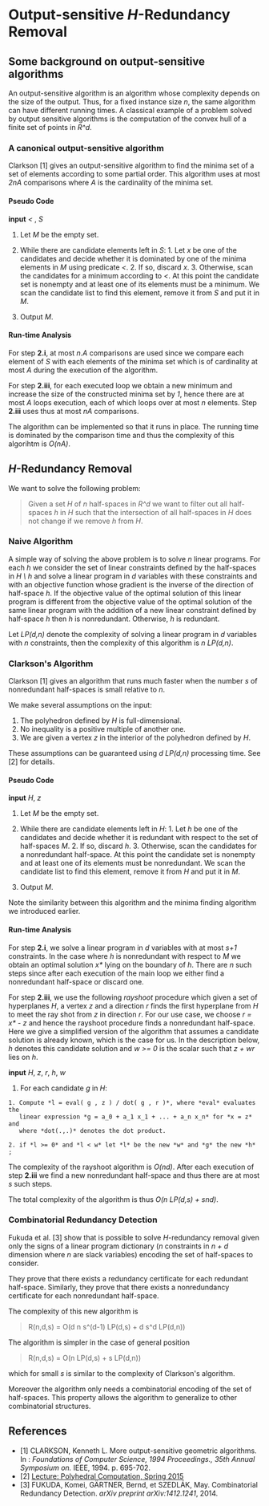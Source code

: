 # Output-sensitive *H*-Redundancy Removal

## Some background on output-sensitive algorithms

An output-sensitive algorithm is an algorithm whose complexity depends on the
size of the output. Thus, for a fixed instance size *n*, the same algorithm can
have different running times. A classical example of a problem solved by output
sensitive algorithms is the computation of the convex hull of a finite
set of points in *R^d*.

### A canonical output-sensitive algorithm

Clarkson [1] gives an output-sensitive algorithm to find the minima
set of a set of elements according to some partial order.
This algorithm uses at most *2nA* comparisons where *A* is the cardinality of
the minima set.


#### Pseudo Code

**input** *<* , *S*

  1. Let *M* be the empty set.
  2. While there are candidate elements left in *S*:
    1. Let *x* be one of the candidates and decide whether it
       is dominated by one of the minima elements in *M* using predicate *<*.
    2. If so, discard *x*.
    3. Otherwise, scan the candidates for a minimum according to *<*. At this point the
       candidate set is nonempty and at least one of its elements must be a
       minimum. We scan the candidate list to find this element, remove it from *S*
       and put it in *M*.

  3. Output *M*.

#### Run-time Analysis

For step **2.i**, at most *n.A* comparisons are used since we compare each element
of *S* with each elements of the minima set which is of cardinality at most *A*
during the execution of the algorithm.

For step **2.iii**, for each executed loop we
obtain a new minimum and increase the size of the constructed minima set by
*1*, hence there are at most *A* loops execution, each of which loops over at
most *n* elements. Step **2.iii** uses thus at most *nA* comparisons.

The algorithm can be implemented so that it runs in place. The running time is
dominated by the comparison time and thus the
complexity of this algorihtm is *O(nA)*.


## *H*-Redundancy Removal

We want to solve the following problem:

> Given a set *H* of *n* half-spaces in *R^d* we want to filter out all half-spaces
*h* in *H* such that the intersection of all half-spaces in *H* does not change
if we remove *h* from *H*.

### Naive Algorithm

A simple way of solving the above problem is to solve *n* linear programs.
For each *h* we consider the set of linear constraints defined by the half-spaces in
*H \ h* and solve a linear program in *d* variables with these constraints and
with an objective function whose gradient is the inverse of the direction of half-space *h*. If
the objective value of the optimal solution of this linear program
is different from the objective value of the optimal solution of the same
linear program with the addition of a new linear constraint defined by half-space
*h* then *h* is nonredundant. Otherwise, *h* is redundant.

Let *LP(d,n)* denote the complexity of solving a linear program in *d*
variables with *n* constraints, then the complexity of this algorithm is
*n LP(d,n)*.

### Clarkson's Algorithm

Clarkson [1] gives an algorithm that runs much faster when the number *s* of
nonredundant half-spaces is small relative to *n*.

We make several assumptions on the input:

  1. The polyhedron defined by *H* is full-dimensional.
  2. No inequality is a positive multiple of another one.
  3. We are given a vertex *z* in the interior of the polyhedron defined by *H*.

These assumptions can be guaranteed using *d LP(d,n)* processing time. See [2] for details.

#### Pseudo Code

**input** *H*, *z*

  1. Let *M* be the empty set.
  2. While there are candidate elements left in *H*:
    1. Let *h* be one of the candidates and decide whether it
       is redundant with respect to the set of half-spaces *M*.
    2. If so, discard *h*.
    3. Otherwise, scan the candidates for a nonredundant half-space. At this point the
       candidate set is nonempty and at least one of its elements must be
       nonredundant. We scan the candidate list to find this element, remove it from *H*
       and put it in *M*.

  3. Output *M*.

Note the similarity between this algorithm and the minima finding algorithm we
introduced earlier.

#### Run-time Analysis

For step **2.i**, we solve a linear program in *d* variables with at most
*s+1* constraints. In the case where *h* is nonredundant with respect to *M* we
obtain an optimal solution _x*_ lying on the boundary of *h*. There are *n*
such steps since after each execution of the main loop we either find
a nonredundant half-space or discard one.

For step **2.iii**, we use the following *rayshoot* procedure which given a set of
hyperplanes *H*, a vertex *z* and a direction *r* finds the first hyperplane
from *H* to meet the ray shot from *z* in direction *r*. For our use case,
we choose _r = x* - z_ and hence the rayshoot procedure finds a nonredundant half-space.
Here we give a
simplified version of the algorithm that assumes a candidate solution is already
known, which is the case for us. In the description below, *h* denotes this
candidate solution and *w >= 0* is the scalar such that *z + wr* lies on *h*.

**input** *H*, *z*, *r*, *h*, *w*

  1. For each candidate *g* in *H*:

    1. Compute *l = eval( g , z ) / dot( g , r )*, where *eval* evaluates the
       linear expression *g = a_0 + a_1 x_1 + ... + a_n x_n* for *x = z* and
       where *dot(.,.)* denotes the dot product.

    2. if *l >= 0* and *l < w* let *l* be the new *w* and *g* the new *h*  ;

The complexity of the rayshoot algorithm is *O(nd)*. After each execution of
step **2.iii** we find a new nonredundant half-space and thus there are at most
*s* such steps.

The total complexity of the algorithm is thus *O(n LP(d,s) + snd)*.

### Combinatorial Redundancy Detection

Fukuda et al. [3] show that is possible to solve *H*-redundancy removal given
only the signs of a linear program dictionary
(*n* constraints in *n + d* dimension where *n* are slack variables)
encoding the set of half-spaces to consider.

They prove that there exists a redundancy certificate for each redundant
half-space. Similarly, they prove that there exists a nonredundancy certificate
for each nonredundant half-space.

The complexity of this new algorithm is

> R(n,d,s) = O(d n s^(d-1) LP(d,s) + d s^d LP(d,n))

The algorithm is simpler in the case of general position

> R(n,d,s) = O(n LP(d,s) + s LP(d,n))

which for small *s* is similar to the complexity of Clarkson's algorithm.

Moreover the algorithm only needs a combinatorial encoding of the
set of half-spaces. This property allows the algorithm to generalize to other
combinatorial structures.


## References

  - [1] CLARKSON, Kenneth L. More output-sensitive geometric algorithms. In :
*Foundations of Computer Science, 1994 Proceedings., 35th Annual Symposium on.*
IEEE, 1994. p. 695-702.
  - [2] [Lecture: Polyhedral Computation, Spring 2015](http://www-oldurls.inf.ethz.ch/personal/fukudak/lect/pclect/notes2015/PolyComp2015.pdf)
  - [3] FUKUDA, Komei, GÄRTNER, Bernd, et SZEDLÁK, May. Combinatorial Redundancy Detection. *arXiv preprint arXiv:1412.1241*, 2014.
